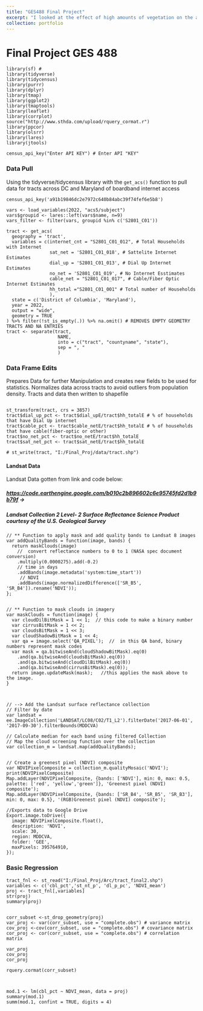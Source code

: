 ```yaml
---
title: "GES488 Final Project"
excerpt: "I looked at the effect of high amounts of vegetation on the access to cable internet. I did this using satellite data from Landsat imagery. This was then used to create an NDVI vegetation index. This compares the amount of Red light to Near Infrared light because plants relect a lot on NIR but very little Red light. Then the averages of NDVI in all tracts were then compared to percentages of household cable internet returning a strong correlation. Below is the clustering of high to high(red) and low to low(blue) values between the two. <br/><img src='/images/Moran.png'>"
collection: portfolio
---
```


# Final Project GES 488

```{r Library_Loader, warning = FALSE}
library(sf) # 
library(tidyverse)
library(tidycensus)
library(purrr)
library(dplyr) 
library(tmap)
library(ggplot2)
library(tmaptools)
library(leaflet)
library(corrplot) 
source("http://www.sthda.com/upload/rquery_cormat.r")
library(ppcor) 
library(olsrr) 
library(lares)
library(jtools)

census_api_key("Enter API KEY") # Enter API "KEY"
```

### Data Pull

Using the tidyverse/tidycensus library with the `get_acs()` function to pull data for tracts across DC and Maryland of boardband internet access

```{r Data_Grab, warning = FALSE}
census_api_key('a91b19846dc2e7972c640b84abc39f74fef6e5b8')

vars <- load_variables(2022, "acs5/subject")  
vars$groupid <- lares::left(vars$name, n=9)
vars_filter <- filter(vars, groupid %in% c('S2801_C01'))

tract <- get_acs(
  geography = 'tract',
  variables = c(internet_cnt = "S2801_C01_012", # Total Households with Internet
                sat_net = 'S2801_C01_018', # Sattelite Internet Estimates
                dial_up = 'S2801_C01_013', # Dial Up Internet Estimates
                no_net = 'S2801_C01_019', # No Internet Esstimates
                cable_net = "S2801_C01_017", # Cable/Fiber Optic Internet Estimates
                hh_total ="S2801_C01_001" # Total number of Households
                ),
  state = c('District of Columbia', 'Maryland'),
  year = 2022,
  output = "wide",
  geometry = TRUE
) %>% filter(!st_is_empty(.)) %>% na.omit() # REMOVES EMPTY GEOMETRY TRACTS AND NA ENTRIES
tract <- separate(tract, 
                   NAME, 
                   into = c("tract", "countyname", "state"),
                   sep = ", "
                   )

```

### Data Frame Edits

Prepares Data for further Manipulation and creates new fields to be used for statistics. Normalizes data across tracts to avoid outliers from population density. Tracts and data then written to shapefile

```{r Data_Frame_Edits, warning = FALSE}

st_transform(tract, crs = 3857)
tract$dial_up_pct <- tract$dial_upE/tract$hh_totalE # % of households that have Dial Up internet
tract$cable_pct <- tract$cable_netE/tract$hh_totalE # % of households that have cable(fiber-optic or other)
tract$no_net_pct <- tract$no_netE/tract$hh_totalE
tract$sat_net_pct <- tract$sat_netE/tract$hh_totalE

# st_write(tract, "I:/Final_Proj/data/tract.shp")
```

#### Landsat Data

Landsat Data gotten from link and code below:

##### <https://code.earthengine.google.com/b010c2b896602c6e95745fd2d1b9b79f> -\>

##### Landsat Collection 2 Level- 2 Surface Reflectance Science Product courtesy of the U.S. Geological Survey

```{javascript LANDSAT_GEE_Code}
// ** Function to apply mask and add quality bands to Landsat 8 images
var addQualityBands = function(image, bands) {
  return maskClouds(image)
    //  convert reflectance numbers to 0 to 1 (NASA spec document conversion)
    .multiply(0.0000275).add(-0.2)
    // time in days
    .addBands(image.metadata('system:time_start'))
     // NDVI
    .addBands(image.normalizedDifference(['SR_B5', 'SR_B4']).rename('NDVI'));
};


// ** Function to mask clouds in imagery
var maskClouds = function(image) {
  var cloudDilBitMask = 1 << 1;  // this code to make a binary number
  var cirrusBitMask = 1 << 2; 
  var cloudsBitMask = 1 << 3; 
  var cloudShadowBitMask = 1 << 4;   
  var qa = image.select('QA_PIXEL');  //  in this QA band, binary numbers represent mask codes
  var mask = qa.bitwiseAnd(cloudShadowBitMask).eq(0)
    .and(qa.bitwiseAnd(cloudsBitMask).eq(0))
    .and(qa.bitwiseAnd(cloudDilBitMask).eq(0))
    .and(qa.bitwiseAnd(cirrusBitMask).eq(0));  
  return image.updateMask(mask);   //this applies the mask above to the image.
}



// --> Add the Landsat surface reflectance collection
// Filter by date
var landsat = ee.ImageCollection('LANDSAT/LC08/C02/T1_L2').filterDate('2017-06-01', '2017-09-30').filterBounds(MDDCVA)

// Calculate median for each band using filtered Collection
// Map the cloud screening function over the collection
var collection_m = landsat.map(addQualityBands);


// Create a greenest pixel (NDVI) composite
var NDVIPixelComposite = collection_m.qualityMosaic('NDVI');
print(NDVIPixelComposite)
Map.addLayer(NDVIPixelComposite, {bands: ['NDVI'], min: 0, max: 0.5, palette: ['red', 'yellow','green']}, 'Greenest pixel (NDVI) composite');
Map.addLayer(NDVIPixelComposite, {bands: ['SR_B4', 'SR_B5', 'SR_B3'], min: 0, max: 0.5}, '(RGB)Greenest pixel (NDVI) composite');

//Exports data to Google Drive
Export.image.toDrive({
  image: NDVIPixelComposite.float(),
  description: 'NDVI',
  scale: 30,
  region: MDDCVA,
  folder: 'GEE',
  maxPixels: 395764910,
});

```

### Basic Regression

```{r Regression}
tract_fnl <- st_read("I:/Final_Proj/Arc/tract_final2.shp")
variables <- c('cbl_pct','st_nt_p', 'dl_p_pc', 'NDVI_mean')
proj <- tract_fnl[,variables]
str(proj)
summary(proj)


corr_subset <-st_drop_geometry(proj)
var_proj <- var(corr_subset, use = "complete.obs") # variance matrix
cov_proj <-cov(corr_subset, use = "complete.obs") # covariance matrix
cor_proj <- cor(corr_subset, use = "complete.obs") # correlation matrix

var_proj
cov_proj
cor_proj

rquery.cormat(corr_subset)



mod.1 <- lm(cbl_pct ~ NDVI_mean, data = proj)
summary(mod.1)
summ(mod.1, confint = TRUE, digits = 4)
```
